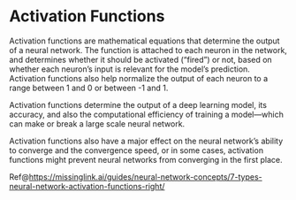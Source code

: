 # Activation Functions

Activation functions are mathematical equations that determine the output of a neural network. The function is attached to each neuron in the network, and determines whether it should be activated (“fired”) or not, based on whether each neuron’s input is relevant for the model’s prediction. Activation functions also help normalize the output of each neuron to a range between 1 and 0 or between -1 and 1.

Activation functions determine the output of a deep learning model, its accuracy, and also the computational efficiency of training a model—which can make or break a large scale neural network. 

Activation functions also have a major effect on the neural network’s ability to converge and the convergence speed, or in some cases, activation functions might prevent neural networks from converging in the first place.

Ref@https://missinglink.ai/guides/neural-network-concepts/7-types-neural-network-activation-functions-right/
